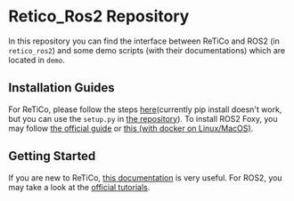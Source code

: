 # Retico_Ros2 Repository

In this repository you can find the interface between ReTiCo and ROS2 (in `retico_ros2`) and some demo scripts (with their documentations) which are located in `demo`.

## Installation Guides
For ReTiCo, please follow the steps  [here](https://github.com/retico-team/retico-core/blob/main/docs/gettingstarted.md)(currently pip install doesn't work, but you can use the `setup.py` in [the repository](https://github.com/retico-team/retico-core)). 
To install ROS2 Foxy, you may follow [the official guide](https://docs.ros.org/en/foxy/Installation.html) or [this (with docker on Linux/MacOS)](https://github.com/opallch/ur3e_environment/wiki/Installation-Guide).

## Getting Started
If you are new to ReTiCo, [this documentation](https://github.com/retico-team/retico-core/blob/main/docs/basics.md) is very useful. For ROS2, you may take a look at the [official tutorials](https://docs.ros.org/en/foxy/Tutorials.html).
